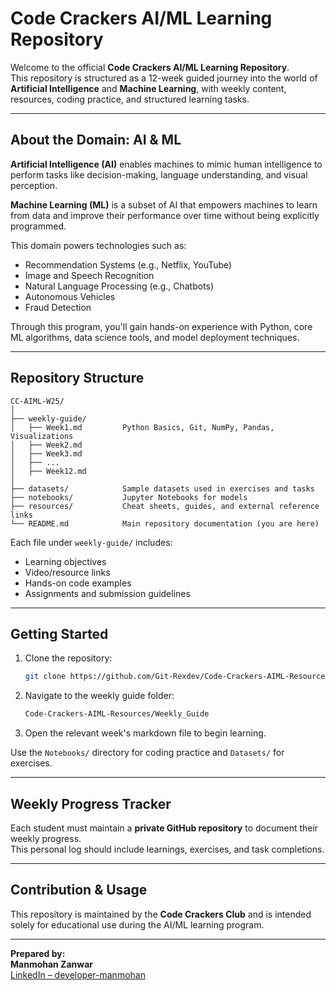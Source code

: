 # Code Crackers AI/ML Learning Repository

Welcome to the official **Code Crackers AI/ML Learning Repository**.  
This repository is structured as a 12-week guided journey into the world of **Artificial Intelligence** and **Machine Learning**, with weekly content, resources, coding practice, and structured learning tasks.

---

## About the Domain: AI & ML

**Artificial Intelligence (AI)** enables machines to mimic human intelligence to perform tasks like decision-making, language understanding, and visual perception.

**Machine Learning (ML)** is a subset of AI that empowers machines to learn from data and improve their performance over time without being explicitly programmed.

This domain powers technologies such as:
- Recommendation Systems (e.g., Netflix, YouTube)
- Image and Speech Recognition
- Natural Language Processing (e.g., Chatbots)
- Autonomous Vehicles
- Fraud Detection

Through this program, you'll gain hands-on experience with Python, core ML algorithms, data science tools, and model deployment techniques.

---

## Repository Structure

```
CC-AIML-W25/
│
├── weekly-guide/
│   ├── Week1.md         Python Basics, Git, NumPy, Pandas, Visualizations
│   ├── Week2.md        
│   ├── Week3.md         
│   ├── ...
│   ├── Week12.md        
│
├── datasets/            Sample datasets used in exercises and tasks
├── notebooks/           Jupyter Notebooks for models
├── resources/           Cheat sheets, guides, and external reference links
└── README.md            Main repository documentation (you are here)
```

Each file under `weekly-guide/` includes:
- Learning objectives
- Video/resource links
- Hands-on code examples
- Assignments and submission guidelines

---

## Getting Started

1. Clone the repository:
   ```bash
   git clone https://github.com/Git-Rexdev/Code-Crackers-AIML-Resources.git
   ```

2. Navigate to the weekly guide folder:
   ```bash
   Code-Crackers-AIML-Resources/Weekly_Guide
   ```

3. Open the relevant week's markdown file to begin learning.

Use the `Notebooks/` directory for coding practice and `Datasets/` for exercises.

---

## Weekly Progress Tracker

Each student must maintain a **private GitHub repository** to document their weekly progress.  
This personal log should include learnings, exercises, and task completions.

---

## Contribution & Usage

This repository is maintained by the **Code Crackers Club** and is intended solely for educational use during the AI/ML learning program.

---

**Prepared by:**  
**Manmohan Zanwar**  
[LinkedIn – developer-manmohan](https://linkedin.com/in/developer-manmohan)
